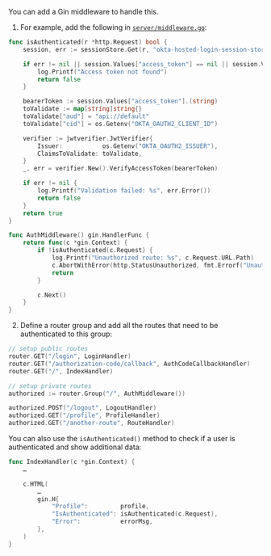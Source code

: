 You can add a Gin middleware to handle this.

1. For example, add the following in [`server/middleware.go`](https://github.com/okta-samples/okta-go-gin-sample/blob/main/server/middleware.go):

```go
func isAuthenticated(r *http.Request) bool {
    session, err := sessionStore.Get(r, "okta-hosted-login-session-store")

    if err != nil || session.Values["access_token"] == nil || session.Values["access_token"] == "" {
        log.Printf("Access token not found")
        return false
    }

    bearerToken := session.Values["access_token"].(string)
    toValidate := map[string]string{}
    toValidate["aud"] = "api://default"
    toValidate["cid"] = os.Getenv("OKTA_OAUTH2_CLIENT_ID")

    verifier := jwtverifier.JwtVerifier{
        Issuer:           os.Getenv("OKTA_OAUTH2_ISSUER"),
        ClaimsToValidate: toValidate,
    }
    _, err = verifier.New().VerifyAccessToken(bearerToken)

    if err != nil {
        log.Printf("Validation failed: %s", err.Error())
        return false
    }
    return true
}

func AuthMiddleware() gin.HandlerFunc {
    return func(c *gin.Context) {
        if !isAuthenticated(c.Request) {
            log.Printf("Unauthorized route: %s", c.Request.URL.Path)
            c.AbortWithError(http.StatusUnauthorized, fmt.Errorf("Unauthorized route"))
            return
        }

        c.Next()
    }
}
```

2. Define a router group and add all the routes that need to be authenticated to this group:

```go
// setup public routes
router.GET("/login", LoginHandler)
router.GET("/authorization-code/callback", AuthCodeCallbackHandler)
router.GET("/", IndexHandler)

// setup private routes
authorized := router.Group("/", AuthMiddleware())

authorized.POST("/logout", LogoutHandler)
authorized.GET("/profile", ProfileHandler)
authorized.GET("/another-route", RouteHandler)
```

You can also use the `isAuthenticated()` method to check if a user is authenticated and show additional data:

```go
func IndexHandler(c *gin.Context) {
    …

    c.HTML(
        …
        gin.H{
            "Profile":         profile,
            "IsAuthenticated": isAuthenticated(c.Request),
            "Error":           errorMsg,
        },
    )
}
```
